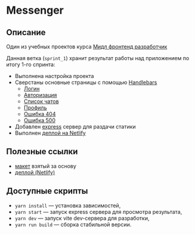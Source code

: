 # Messenger

## Описание

Один из учебных проектов курса [Мидл фронтенд разработчик](https://practicum.yandex.ru/middle-frontend/)

Данная ветка (`sprint_1`) хранит результат работы над приложением по итогу 1-го спринта:

- Выполнена настройка проекта
- Сверстаны основные страницы с помощью [Handlebars](https://handlebarsjs.com/guide/#what-is-handlebars)
  - [Логин](https://cosmic-lokum-a24ea1.netlify.app/#/login)
  - [Авторизация](https://cosmic-lokum-a24ea1.netlify.app/#/auth)
  - [Список чатов](https://cosmic-lokum-a24ea1.netlify.app/#/chat)
  - [Профиль](https://cosmic-lokum-a24ea1.netlify.app/#/profile)
  - [Ошибка 404](https://cosmic-lokum-a24ea1.netlify.app/#/error404)
  - [Ошибка 500](https://cosmic-lokum-a24ea1.netlify.app/#/error500)
- Добавлен [express](https://expressjs.com/ru/) сервер для раздачи статики
- Выполнен [деплой на Netlify](https://cosmic-lokum-a24ea1.netlify.app/)

## Полезные ссылки

- [макет](<https://www.figma.com/file/frISC71Cb5rSRThFw5DCLb/Chat_external_link-(Copy)?node-id=1%3A502&mode=dev>) взятый за основу
- [деплой (Netlify)](https://cosmic-lokum-a24ea1.netlify.app/)

## Доступные скрипты

- `yarn install` — установка зависимостей,
- `yarn start` — запуск express сервера для просмотра результата,
- `yarn dev` — запуск vite dev-сервера для разработки,
- `yarn run build` — сборка стабильной версии.
